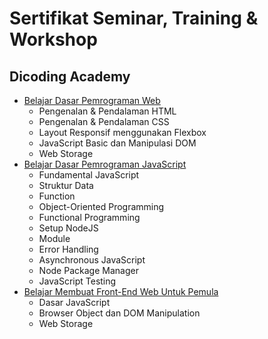 # Sertifikat Seminar, Training & Workshop

## Dicoding Academy

 - [Belajar Dasar Pemrograman Web](https://www.dicoding.com/certificates/ERZRM2VLWPYV)
	 - Pengenalan & Pendalaman HTML
	 - Pengenalan & Pendalaman CSS
	 - Layout Responsif menggunakan Flexbox
	 - JavaScript Basic dan Manipulasi DOM
	 - Web Storage
 - [Belajar Dasar Pemrograman JavaScript](https://www.dicoding.com/certificates/07Z6R7W3WPQR)
	 - Fundamental JavaScript
	 - Struktur Data
	 - Function
	 - Object-Oriented Programming
	 - Functional Programming
	 - Setup NodeJS
	 - Module
	 - Error Handling
	 - Asynchronous JavaScript
	 - Node Package Manager
	 - JavaScript Testing
 - [Belajar Membuat Front-End Web Untuk Pemula](https://www.dicoding.com/certificates/1RXYMW5E1XVM)
	 - Dasar JavaScript
	 - Browser Object dan DOM Manipulation
	 - Web Storage
